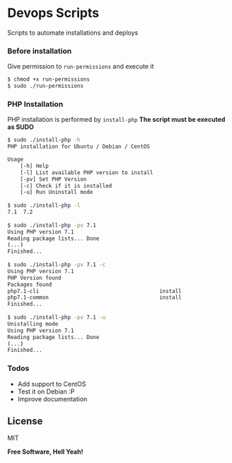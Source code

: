 # Devops Scripts
Scripts to automate installations and deploys

### Before installation
Give permission to `run-permissions` and execute it
```bash
$ chmod +x run-permissions
$ sudo ./run-permissions
```

### PHP Installation
PHP installation is performed by `install-php`
**The script must be executed as SUDO**
```bash
$ sudo ./install-php -h
PHP installation for Ubuntu / Debian / CentOS

Usage
    [-h] Help
    [-l] List available PHP version to install
    [-pv] Set PHP Version
    [-c] Check if it is installed
    [-u] Run Uninstall mode
    
$ sudo ./install-php -l
7.1  7.2
    
$ sudo ./install-php -pv 7.1
Using PHP version 7.1
Reading package lists... Done
(...)
Finished...
    
$ sudo ./install-php -pv 7.1 -c
Using PHP version 7.1
PHP Version found
Packages found
php7.1-cli                                      install
php7.1-common                                   install
Finished...
    
$ sudo ./install-php -pv 7.1 -u
Unistalling mode
Using PHP version 7.1
Reading package lists... Done
(...)
Finished...
```
### Todos
 - Add support to CentOS
 - Test it on Debian :P
 - Improve documentation

License
----
MIT

**Free Software, Hell Yeah!**

